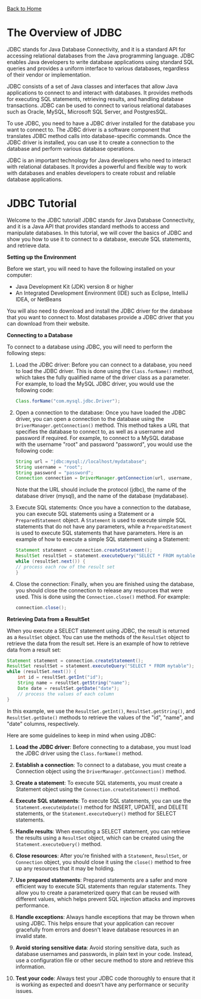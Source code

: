 [Back to Home](../README.md)
# The Overview of JDBC
JDBC stands for Java Database Connectivity, 
and it is a standard API for accessing relational
databases from the Java programming language. 
JDBC enables Java developers to write database
applications using standard SQL queries and 
provides a uniform interface to various databases,
regardless of their vendor or implementation.

JDBC consists of a set of Java classes and
interfaces that allow Java applications to connect
to and interact with databases. It provides methods
for executing SQL statements, retrieving results,
and handling database transactions. JDBC can be 
used to connect to various relational databases 
such as Oracle, MySQL, Microsoft SQL Server, 
and PostgresSQL.

To use JDBC, you need to have a JDBC driver installed
for the database you want to connect to. 
The JDBC driver is a software component that
translates JDBC method calls into database-specific
commands. Once the JDBC driver is installed, 
you can use it to create a connection to the 
database and perform various database operations.

JDBC is an important technology for Java developers 
who need to interact with relational databases.
It provides a powerful and flexible way to 
work with databases and enables developers to 
create robust and reliable database applications.

# JDBC Tutorial
Welcome to the JDBC tutorial! 
JDBC stands for Java Database Connectivity, 
and it is a Java API that provides standard methods 
to access and manipulate databases. 
In this tutorial, we will cover the basics 
of JDBC and show you how to use it to connect 
to a database, execute SQL statements, 
and retrieve data.

**Setting up the Environment**

Before we start, you will need to have the 
following installed on your computer:

- Java Development Kit (JDK) version 8 or higher
- An Integrated Development Environment (IDE) 
such as Eclipse, IntelliJ IDEA, or NetBeans

You will also need to download and install
the JDBC driver for the database that you
want to connect to. Most databases provide 
a JDBC driver that you can download from 
their website.

**Connecting to a Database**

To connect to a database using JDBC, 
you will need to perform the following steps:

1. Load the JDBC driver: Before you can connect
to a database, you need to load the JDBC driver. 
This is done using the `Class.forName()` method, 
which takes the fully qualified name of 
the driver class as a parameter. 
For example, to load the MySQL JDBC driver,
you would use the following code:
    ```java
    Class.forName("com.mysql.jdbc.Driver");
    ```

2. Open a connection to the database: 
Once you have loaded the JDBC driver,
you can open a connection to the database
using the `DriverManager.getConnection()` method. 
This method takes a URL that specifies
the database to connect to, as well as
a username and password if required. 
For example, to connect to a MySQL database 
with the username "root" and password "password",
you would use the following code:
    ```java
    String url = "jdbc:mysql://localhost/mydatabase";
    String username = "root";
    String password = "password";
    Connection connection = DriverManager.getConnection(url, username, password);
    ```
    Note that the URL should include the protocol (jdbc), 
    the name of the database driver (mysql), 
    and the name of the database (mydatabase).

3. Execute SQL statements: Once you have a connection 
to the database, you can execute SQL statements
using a Statement or a `PreparedStatement` object. 
A `Statement` is used to execute simple SQL statements 
that do not have any parameters,
while a `PreparedStatement` is used to 
execute SQL statements that have parameters.
Here is an example of how to execute a simple SQL
statement using a Statement:
    ```java
    Statement statement = connection.createStatement();
    ResultSet resultSet = statement.executeQuery("SELECT * FROM mytable");
    while (resultSet.next()) {
    // process each row of the result set
    }
    ```

4. Close the connection: Finally, 
when you are finished using the database,
you should close the connection to release
any resources that were used. This is done
using the `Connection.close()` method. 
For example:
    ```java
    connection.close();
    ```

**Retrieving Data from a ResultSet**

When you execute a SELECT statement using JDBC, 
the result is returned as a `ResultSet` object.
You can use the methods of the `ResultSet` object
to retrieve the data from the result set.
Here is an example of how to retrieve 
data from a result set:
```java
Statement statement = connection.createStatement();
ResultSet resultSet = statement.executeQuery("SELECT * FROM mytable");
while (resultSet.next()) {
    int id = resultSet.getInt("id");
    String name = resultSet.getString("name");
    Date date = resultSet.getDate("date");
    // process the values of each column
}
```
In this example, we use the `ResultSet.getInt()`,
`ResultSet.getString()`, and `ResultSet.getDate()` 
methods to retrieve the values of the "id", "name", 
and "date" columns, respectively. 

Here are some guidelines to keep in mind when using JDBC:
1. **Load the JDBC driver**: Before connecting to
a database, you must load the JDBC driver 
using the `Class.forName()` method.

2. **Establish a connection**: To connect to a database, 
you must create a Connection object using 
the `DriverManager.getConnection()` method.

3. **Create a statement**: To execute SQL statements, 
you must create a Statement object using the 
`Connection.createStatement()` method.

4. **Execute SQL statements**: To execute SQL statements, 
you can use the `Statement.executeUpdate()` method 
for INSERT, UPDATE, and DELETE statements, 
or the `Statement.executeQuery()` method for SELECT statements.

5. **Handle results**: When executing a SELECT 
statement, you can retrieve the results using 
a `ResultSet` object, which can be created 
using the `Statement.executeQuery()` method.

6. **Close resources**: After you're finished
with a `Statement`, `ResultSet`, or `Connection` object, 
you should close it using the `close()` method 
to free up any resources that it may be holding.

7. **Use prepared statements**: Prepared statements 
are a safer and more efficient way to execute 
SQL statements than regular statements.
They allow you to create a parameterized query 
that can be reused with different values, 
which helps prevent SQL injection attacks 
and improves performance.

8. **Handle exceptions**: Always handle exceptions 
that may be thrown when using JDBC. 
This helps ensure that your application 
can recover gracefully from errors and 
doesn't leave database resources in an 
invalid state.

9. **Avoid storing sensitive data**: Avoid storing 
sensitive data, such as database usernames 
and passwords, in plain text in your code. 
Instead, use a configuration file or other 
secure method to store and retrieve this information.

10. **Test your code**: Always test your 
JDBC code thoroughly to ensure that it is 
working as expected and doesn't have any
performance or security issues.